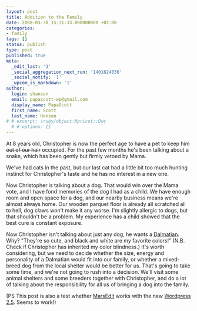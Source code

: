 ```yaml
---
layout: post
title: Addition to the Family
date: 2008-03-30 15:31:33.000000000 +02:00
categories:
- family
tags: []
status: publish
type: post
published: true
meta:
  _edit_last: '3'
  _social_aggregation_next_run: '1401624036'
  _social_notify: '1'
  _wpcom_is_markdown: '1'
author:
  login: shanson
  email: papascott-wp@gmail.com
  display_name: PapaScott
  first_name: Scott
  last_name: Hanson
# # excerpt: !ruby/object:Hpricot::Doc
  # # options: {}
---
```

<p>At 8 years old, Christopher is now the perfect age to have a pet to keep him <s>out of our hair</s> occupied. For the past few months he's been talking about a snake, which has been gently but firmly vetoed by Mama.</p>
<p>We've had cats in the past, but our last cat had a little bit too much hunting instinct for Christopher's taste and he has no interest in a new one.</p>
<p>Now Christopher is talking about a dog. That would win over the Mama vote, and I have fond memories of the dog I had as a child. We have enough room and open space for a dog, and our nearby business means we're almost always home. Our wooden parquet floor is already all scratched all to hell, dog claws won't make it any worse. I'm slightly allergic to dogs, but that shouldn't be a problem. My experience has a child showed that the best cure is constant exposure.</p>
<p>Now Christopher isn't talking about just any dog, he wants a <a href="http://en.wikipedia.org/wiki/Dalmatian">Dalmatian</a>. Why? "They're so cute, and black and white are my favorite colors!" (N.B. Check if Christopher has inherited my color blindness.) It's worth considering, but we need to decide whether the size, energy and personality of a Dalmatian would fit into our family, or whether a mixed-breed dog from the local shelter would be better for us. That's going to take some time, and we're not going to rush into a decision. We'll visit some animal shelters and some breeders together with Christopher, and do a lot of talking about the responsibility for all us of bringing a dog into the family.</p>
<p>(PS This post is also a test whether <a href="http://www.red-sweater.com/marsedit/">MarsEdit</a> works with the new <a href="http://wordpress.org/development/2008/03/wordpress-25-brecker/">Wordpress 2.5</a>. Seems to work!)</p>
